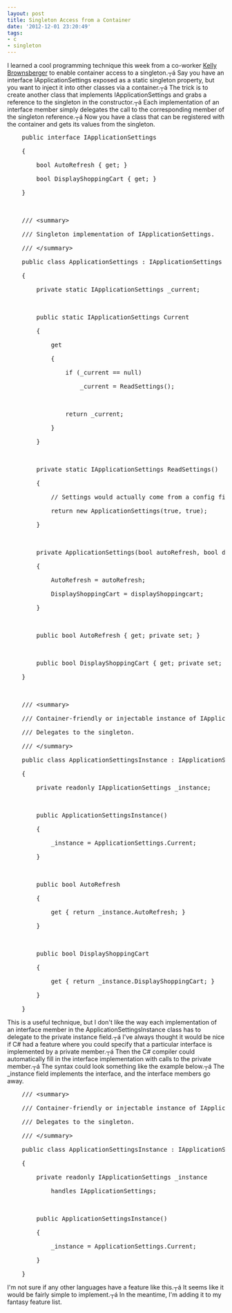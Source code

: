 ```yaml
---
layout: post
title: Singleton Access from a Container
date: '2012-12-01 23:20:49'
tags:
- c
- singleton
---
```


I learned a cool programming technique this week from a co-worker <a href="http://blog.kellybrownsberger.com/" target="_blank">Kelly Brownsberger</a> to enable container access to a singleton.┬á Say you have an interface IApplicationSettings exposed as a static singleton property, but you want to inject it into other classes via a container.┬á The trick is to create another class that implements IApplicationSettings and grabs a reference to the singleton in the constructor.┬á Each implementation of an interface member simply delegates the call to the corresponding member of the singleton reference.┬á Now you have a class that can be registered with the container and gets its values from the singleton.
<pre class="csharpcode">    <span class="kwrd">public</span> <span class="kwrd">interface</span> IApplicationSettings
    {
        <span class="kwrd">bool</span> AutoRefresh { get; }
        <span class="kwrd">bool</span> DisplayShoppingCart { get; }
    }

    <span class="rem">/// &lt;summary&gt;</span>
    <span class="rem">/// Singleton implementation of IApplicationSettings.</span>
    <span class="rem">/// &lt;/summary&gt;</span>
    <span class="kwrd">public</span> <span class="kwrd">class</span> ApplicationSettings : IApplicationSettings
    {
        <span class="kwrd">private</span> <span class="kwrd">static</span> IApplicationSettings _current;

        <span class="kwrd">public</span> <span class="kwrd">static</span> IApplicationSettings Current
        {
            get
            {
                <span class="kwrd">if</span> (_current == <span class="kwrd">null</span>)
                    _current = ReadSettings();

                <span class="kwrd">return</span> _current;
            }
        }

        <span class="kwrd">private</span> <span class="kwrd">static</span> IApplicationSettings ReadSettings()
        {
            <span class="rem">// Settings would actually come from a config file or DB.</span>
            <span class="kwrd">return</span> <span class="kwrd">new</span> ApplicationSettings(<span class="kwrd">true</span>, <span class="kwrd">true</span>);
        }

        <span class="kwrd">private</span> ApplicationSettings(<span class="kwrd">bool</span> autoRefresh, <span class="kwrd">bool</span> displayShoppingcart)
        {
            AutoRefresh = autoRefresh;
            DisplayShoppingCart = displayShoppingcart;
        }

        <span class="kwrd">public</span> <span class="kwrd">bool</span> AutoRefresh { get; <span class="kwrd">private</span> set; }

        <span class="kwrd">public</span> <span class="kwrd">bool</span> DisplayShoppingCart { get; <span class="kwrd">private</span> set; }
    }

    <span class="rem">/// &lt;summary&gt;</span>
    <span class="rem">/// Container-friendly or injectable instance of IApplicationSettings.</span>
    <span class="rem">/// Delegates to the singleton.</span>
    <span class="rem">/// &lt;/summary&gt;</span>
    <span class="kwrd">public</span> <span class="kwrd">class</span> ApplicationSettingsInstance : IApplicationSettings
    {
        <span class="kwrd">private</span> <span class="kwrd">readonly</span> IApplicationSettings _instance;

        <span class="kwrd">public</span> ApplicationSettingsInstance()
        {
            _instance = ApplicationSettings.Current;
        }

        <span class="kwrd">public</span> <span class="kwrd">bool</span> AutoRefresh
        {
            get { <span class="kwrd">return</span> _instance.AutoRefresh; }
        }

        <span class="kwrd">public</span> <span class="kwrd">bool</span> DisplayShoppingCart
        {
            get { <span class="kwrd">return</span> _instance.DisplayShoppingCart; }
        }
    }</pre>
This is a useful technique, but I don't like the way each implementation of an interface member in the ApplicationSettingsInstance class has to delegate to the private instance field.┬á I've always thought it would be nice if C# had a feature where you could specify that a particular interface is implemented by a private member.┬á Then the C# compiler could automatically fill in the interface implementation with calls to the private member.┬á The syntax could look something like the example below.┬á The _instance field implements the interface, and the interface members go away.
<pre class="csharpcode">    <span class="rem">/// &lt;summary&gt;</span>
    <span class="rem">/// Container-friendly or injectable instance of IApplicationSettings.</span>
    <span class="rem">/// Delegates to the singleton.</span>
    <span class="rem">/// &lt;/summary&gt;</span>
    <span class="kwrd">public</span> <span class="kwrd">class</span> ApplicationSettingsInstance : IApplicationSettings
    {
        <span class="kwrd">private</span> <span class="kwrd">readonly</span> IApplicationSettings _instance
            <span class="kwrd">handles</span> IApplicationSettings;

        <span class="kwrd">public</span> ApplicationSettingsInstance()
        {
            _instance = ApplicationSettings.Current;
        }
    }</pre>
I'm not sure if any other languages have a feature like this.┬á It seems like it would be fairly simple to implement.┬á In the meantime, I'm adding it to my fantasy feature list.